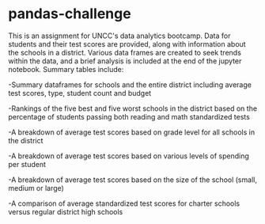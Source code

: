 # pandas-challenge

This is an assignment for UNCC's data analytics bootcamp. Data for students and their test scores are provided, along with information about the schools in a district. Various data frames are created to seek trends within the data, and a brief analysis is included at the end of the jupyter notebook. Summary tables include:

-Summary dataframes for schools and the entire district including average test scores, type, student count and budget

-Rankings of the five best and five worst schools in the district based on the percentage of students passing both reading and math standardized tests

-A breakdown of average test scores based on grade level for all schools in the district

-A breakdown of average test scores based on various levels of spending per student

-A breakdown of average test scores based on the size of the school (small, medium or large)

-A comparison of average standardized test scores for charter schools versus regular district high schools
